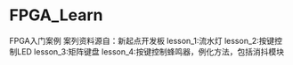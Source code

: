 # FPGA_Learn
FPGA入门案例
案列资料源自：新起点开发板
lesson_1:流水灯
lesson_2:按键控制LED
lesson_3:矩阵键盘
lesson_4:按键控制蜂鸣器，例化方法，包括消抖模块
